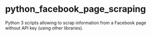 # python_facebook_page_scraping
Python 3 scripts allowing to scrap information from a Facebook page without API key (using other libraries).
